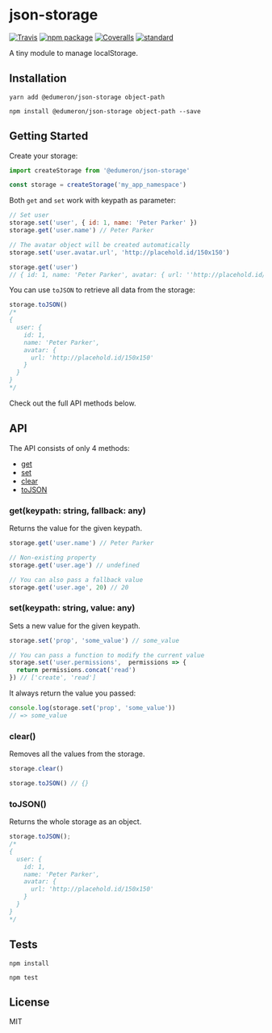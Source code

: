 # json-storage

[![Travis][build-badge]][build]
[![npm package][npm-badge]][npm]
[![Coveralls][coveralls-badge]][coveralls]
[![standard][standard-badge]][standard]

A tiny module to manage localStorage.

## Installation

`yarn add @edumeron/json-storage object-path`

`npm install @edumeron/json-storage object-path --save`

## Getting Started

Create your storage:

```js
import createStorage from '@edumeron/json-storage'

const storage = createStorage('my_app_namespace')
```

Both `get` and `set` work with keypath as parameter:

```js
// Set user
storage.set('user', { id: 1, name: 'Peter Parker' })
storage.get('user.name') // Peter Parker

// The avatar object will be created automatically
storage.set('user.avatar.url', 'http://placehold.id/150x150')

storage.get('user')
// { id: 1, name: 'Peter Parker', avatar: { url: ''http://placehold.id/150x150' } }
```

You can use `toJSON` to retrieve all data from the storage:

```js
storage.toJSON()
/*
{
  user: {
    id: 1,
    name: 'Peter Parker',
    avatar: {
      url: 'http://placehold.id/150x150'
    }
  }
}
*/
```

Check out the full API methods below.

## API

The API consists of only 4 methods:

- [get](#getkeypath-string-fallback-any)
- [set](#setkeypath-string-value-any)
- [clear](#clear)
- [toJSON](#tojson)

### get(keypath: string, fallback: any)

Returns the value for the given keypath.

```js
storage.get('user.name') // Peter Parker

// Non-existing property
storage.get('user.age') // undefined

// You can also pass a fallback value
storage.get('user.age', 20) // 20
```

### set(keypath: string, value: any)

Sets a new value for the given keypath.

```js
storage.set('prop', 'some_value') // some_value

// You can pass a function to modify the current value
storage.set('user.permissions',  permissions => {
  return permissions.concat('read')
}) // ['create', 'read']
```

It always return the value you passed:

```js
console.log(storage.set('prop', 'some_value'))
// => some_value
```

### clear()

Removes all the values from the storage.

```js
storage.clear()

storage.toJSON() // {}
```

### toJSON()

Returns the whole storage as an object.

```js
storage.toJSON();
/*
{
  user: {
    id: 1,
    name: 'Peter Parker',
    avatar: {
      url: 'http://placehold.id/150x150'
    }
  }
}
*/
```

## Tests

`npm install`

`npm test`

[build-badge]: https://img.shields.io/travis/user/json-storage/master.png?style=flat-square
[build]: https://travis-ci.org/user/json-storage

[npm-badge]: https://img.shields.io/npm/v/npm-package.png?style=flat-square
[npm]: https://www.npmjs.org/package/npm-package

[coveralls-badge]: https://img.shields.io/coveralls/user/json-storage/master.png?style=flat-square
[coveralls]: https://coveralls.io/github/user/json-storage

[standard-badge]: https://img.shields.io/badge/code%20style-standard-green.svg?longCache=true&style=flat-square
[standard]: https://standardjs.com

## License

MIT
